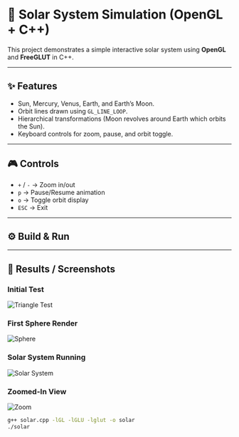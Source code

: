 # 🌌 Solar System Simulation (OpenGL + C++)

This project demonstrates a simple interactive solar system using **OpenGL** and **FreeGLUT** in C++.

---

## ✨ Features
- Sun, Mercury, Venus, Earth, and Earth’s Moon.
- Orbit lines drawn using `GL_LINE_LOOP`.
- Hierarchical transformations (Moon revolves around Earth which orbits the Sun).
- Keyboard controls for zoom, pause, and orbit toggle.

---

## 🎮 Controls
- `+` / `-` → Zoom in/out  
- `p` → Pause/Resume animation  
- `o` → Toggle orbit display  
- `ESC` → Exit  

---

## ⚙️ Build & Run
---

## 📸 Results / Screenshots

### Initial Test
![Triangle Test](screenshots/The%20Triangle%20Test.png)

### First Sphere Render
![Sphere](screenshots/Initial%20Sphere.png)

### Solar System Running
![Solar System](screenshots/solar%20system.png)

### Zoomed-In View
![Zoom](screenshots/Zoomed%20in.png)

```bash
g++ solar.cpp -lGL -lGLU -lglut -o solar
./solar
```
